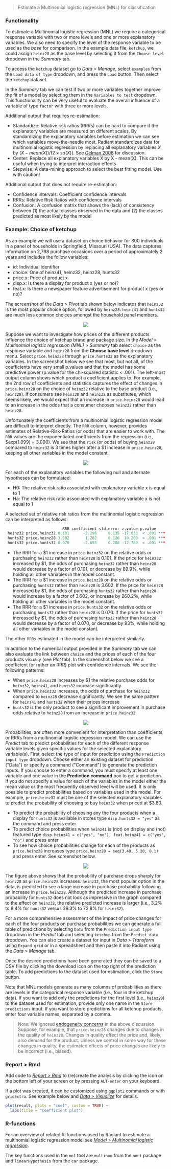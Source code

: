 > Estimate a Multinomial logistic regression (MNL) for classification

### Functionality

To estimate a Multinomial logistic regression (MNL) we require a categorical response variable with two or more levels and one or more explanatory variables. We also need to specify the level of the response variable to be used as the _base_ for comparison. In the example data file, `ketchup`, we could assign `heinz28` as the base level by selecting it from the `Choose level` dropdown in the _Summary_ tab.

To access the `ketchup` dataset go to _Data > Manage_, select `examples` from the `Load data of type` dropdown, and press the `Load` button. Then select the `ketchup` dataset.

In the _Summary_ tab we can test if two or more variables together improve the fit of a model by selecting them in the `Variables to test` dropdown. This functionality can be very useful to evaluate the overall influence of a variable of type `factor` with three or more levels.

Additional output that requires re-estimation:

* Standardize: Relative risk ratios (RRRs) can be hard to compare if the explanatory variables are measured on different scales. By standardizing the explanatory variables before estimation we can see which variables move-the-needle most. Radiant standardizes data for multinomial logistic regression by replacing all explanatory variables $X$ by $(X - mean(X))/(2 \times sd(X))$. See <a href="http://www.stat.columbia.edu/~gelman/research/published/standardizing7.pdf" target="_blank">Gelman 2008</a> for discussion.
* Center: Replace all explanatory variables X by X - mean(X). This can be useful when trying to interpret interaction effects
* Stepwise: A data-mining approach to select the best fitting model. Use with caution!

Additional output that does not require re-estimation:

* Confidence intervals: Coefficient confidence intervals
* RRRs: Relative Risk Ratios with confidence intervals
* Confusion: A confusion matrix that shows the (lack) of consistency between (1) the actual classes observed in the data and (2) the classes predicted as most likely by the model

### Example: Choice of ketchup

As an example we will use a dataset on choice behavior for 300 individuals in a panel of households in Springfield, Missouri (USA). The data captures information on 2,798 purchase occasions over a period of approximately 2 years and includes the follow variables:

* id: Individual identifier
* choice: One of heinz41, heinz32, heinz28, hunts32
* price.x: Price of product x
* disp.x: Is there a display for product x (yes or no)?
* feat.x: Is there a newspaper feature advertisement for product x (yes or no)?

The screenshot of the _Data > Pivot_ tab shown below indicates that `heinz32` is the most popular choice option, followed by `heinz28`. `heinz41` and `hunts32` are much less common choices amongst the household panel members.

<p align="center"><img src="https://radiant-rstats.github.io/docs/model/figures_model/mnl_choice_shares.png"></p>

Suppose we want to investigate how prices of the different products influence the choice of ketchup brand and package size. In the _Model > Multinomial logistic regression (MNL) > Summary_ tab select `choice` as the response variable and `heinz28` from the **Choose base level** dropdown menu. Select `price.heinz28` through `price.hunts32` as the explanatory variables. In the screenshot below we see that most, but not all, of the coefficients have very small p.values and that the model has some predictive power (p.value for the chi-squared statistic < .001). The left-most output column shows which product a coefficient applies to. For example, the 2nd row of coefficients and statistics captures the effect of changes in `price.heinz28` on the choice of `heinz32` relative to the base product (i.e., `heinz28`). If consumers see `heinz28` and `heinz32` as substitutes, which seems likely, we would expect that an increase in `price.heinz28` would lead to an increase in the odds that a consumer chooses `heinz32` rather than `heinz28`.

Unfortunately the coefficients from a multinomial logistic regression model are difficult to interpret directly. The `RRR` column, however, provides estimates of Relative-Risk-Ratios (or odds) that are easier to work with. The `RRR` values are the exponentiated coefficients from the regression (i.e., $exp(1.099) = 3.000). We see that the `risk` (or odds) of buying `heinz28` compared to `heinz32` is 3 times higher after a \$1 increase in `price.heinz28`, keeping all other variables in the model constant. 

<p align="center"><img src="https://radiant-rstats.github.io/docs/model/figures_model/mnl_summary.png"></p>

For each of the explanatory variables the following null and alternate hypotheses can be formulated:

* H0: The relative risk ratio associated with explanatory variable x is equal to 1
* Ha: The relative risk ratio associated with explanatory variable x is not equal to 1

A selected set of relative risk ratios from the multinomial logistic regression can be interpreted as follows:

```r
                         RRR coefficient std.error z.value p.value    
 heinz32 price.heinz32 0.101      -2.296     0.135 -17.033  < .001 ***
 hunts32 price.heinz28 3.602       1.282     0.126  10.200  < .001 ***
 hunts32 price.hunts32 0.070      -2.655     0.208 -12.789  < .001 ***
```

- The RRR for a \$1 increase in `price.heinz32` on the relative odds or purchasing `heinz32` rather than `heinz28` is 0.101. If the price for `heinz32` increased by \$1, the odds of purchasing `heinz32` rather than `heinz28` would decrease by a factor of 0.101, or decrease by 89.9%, while holding all other variables in the model constant.
- The RRR for a \$1 increase in `price.heinz28` on the relative odds or purchasing `hunts32` rather than `heinz28` is 3.602. If the price for `heinz28` increased by \$1, the odds of purchasing `hunts32` rather than `heinz28` would increase by a factor of 3.602, or increase by 260.2%, while holding all other variables in the model constant.
- The RRR for a \$1 increase in `price.hunts32` on the relative odds or purchasing `hunts32` rather than `heinz28` is 0.070. If the price for `hunts32` increased by \$1, the odds of purchasing `hunts32` rather than `heinz28` would decrease by a factor of 0.070, or decrease by 93%, while holding all other variables in the model constant.

The other `RRRs` estimated in the model can be interpreted similarly. 

In addition to the numerical output provided in the _Summary_ tab we can also evaluate the link between `choice` and the prices of each of the four products visually (see _Plot_ tab). In the screenshot below we see a coefficient (or rather an RRR) plot with confidence intervals. We see the following patterns:

- When `price.heinz28` increases by \$1 the relative purchase odds for `heinz32`, `heinz41`, and `hunts32` increase significantly
- When `price.heinz32` increases, the odds of purchase for `heinz32` compared to `heinz28` decrease significantly. We see the same pattern for `heinz41` and `hunts32` when their prices increase 
- `hunts32` is the only product to see a significant improvement in purchase odds relative to `heinz28` from an increase in `price.heinz32`

<p align="center"><img src="https://radiant-rstats.github.io/docs/model/figures_model/mnl_plot.png"></p>

Probabilities, are often more convenient for interpretation than coefficients or RRRs from a multinomial logistic regression model. We can use the _Predict_ tab to predict probabilities for each of the different response variable levels given specific values for the selected explanatory variable(s). First, select the type of input for prediction using the `Prediction input type` dropdown. Choose either an existing dataset for prediction ("Data") or specify a command ("Command") to generate the prediction inputs. If you choose to enter a command, you must specify at least one variable and one value in the **Prediction command** box to get a prediction. If you do not specify a value for each of the variables in the model either the mean value or the most frequently observed level will be used. It is only possible to predict probabilities based on variables used in the model. For example, `price.heinz32` must be one of the selected explanatory variables to predict the probability of choosing to buy `heinz32` when priced at \$3.80.

* To predict the probability of choosing any the four products when a display for `hunts32` is available in stores type `disp.hunts32 = "yes"` as the command and press enter
* To predict choice probabilities when `heinz41` is (not) on display and (not) featured type `disp.heinz41 = c("yes", "no"), feat.heinz41 = c("yes", "no")` and press enter
* To see how choice probabilities change for each of the products as `price.heinz28` increases type `price.heinz28 = seq(3.40, 5.20, 0.1)` and press enter. See screenshot below.

<p align="center"><img src="https://radiant-rstats.github.io/docs/model/figures_model/mnl_predict.png"></p>

The figure above shows that the probability of purchase drops sharply for `heinz28` as `price.heinz28` increases. `heinz32`, the most popular option in the data, is predicted to see a large increase in purchase probability following an increase in `price.heinz28`. Although the predicted increase in purchase probability for `hunts32` does not look as impressive in the graph compared to the effect on `heinz32`, the relative predicted increase is larger (i.e., 3.2% to 8.4% for `hunts32` versus 39.3% to 72.8% for `heinz32`).

For a more comprehensive assessment of the impact of price changes for each of the four products on purchase probabilities we can generate a full table of predictions by selecting `Data` from the `Prediction input type` dropdown in the _Predict_ tab and selecting `ketchup` from the `Predict data` dropdown. You can also create a dataset for input in _Data > Transform_ using `Expand grid` or in a spreadsheet and then paste it into Radiant using the _Data > Manage_ tab.

Once the desired predictions have been generated they can be saved to a CSV file by clicking the download icon on the top right of the prediction table. To add predictions to the dataset used for estimation, click the `Store` button. 

Note that MNL models generate as many columns of probabilities as there are levels in the categorical response variable (i.e., four in the ketchup data). If you want to add only the predictions for the first level (i.e., `heinz28`) to the dataset used for estimation, provide only one name in the `Store predictions` input. If you want to store predictions for all ketchup products, enter four variable names, separated by a comma.

> Note: We ignored <a href="https://en.wikipedia.org/wiki/Endogeneity_(econometrics)" target="blank">endogeneity concerns</a> in the above discussion. Suppose, for example, that `price.heinz28` changes due to changes in the quality of `heinz28`. Changes in quality effect the price and, likely, also demand for the product. Unless we control in some way for these changes in quality, the estimated effects of price changes are likely to be incorrect (i.e., biased).

### Report > Rmd

Add code to <a href="https://radiant-rstats.github.io/docs/data/report_rmd.html" target="_blank">_Report > Rmd_</a> to (re)create the analysis by clicking the <i title="report results" class="fa fa-edit"></i> icon on the bottom left of your screen or by pressing `ALT-enter` on your keyboard. 

If a plot was created, it can be customized using `ggplot2` commands or with `gridExtra`. See example below and <a href="https://radiant-rstats.github.io/docs/data/visualize.html" target="_blank">_Data > Visualize_</a> for details.

```r
plot(result, plots = "coef", custom = TRUE) +
  labs(title = "Coefficient plot")
```

### R-functions

For an overview of related R-functions used by Radiant to estimate a multinomial logistic regression model see <a href = "https://radiant-rstats.github.io/radiant.model/reference/index.html#section-model-multinomial-logistic-regression" target="_blank">_Model > Multinomial logistic regression_</a>.

The key functions used in the `mnl` tool are `multinom` from the `nnet` package and `linearHypothesis` from the `car` package. 

